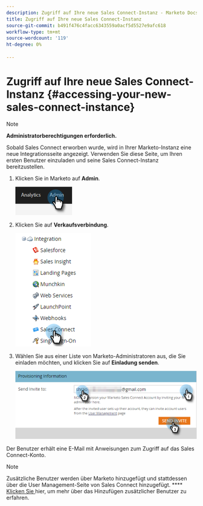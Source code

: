 ```yaml
---
description: Zugriff auf Ihre neue Sales Connect-Instanz - Marketo Docs - Produktdokumentation
title: Zugriff auf Ihre neue Sales Connect-Instanz
source-git-commit: b491f476c4facc6343559a0acf5d5527e9afc618
workflow-type: tm+mt
source-wordcount: '119'
ht-degree: 0%

---
```


# Zugriff auf Ihre neue Sales Connect-Instanz {#accessing-your-new-sales-connect-instance}

>[!NOTE]
>
>**Administratorberechtigungen erforderlich.**

Sobald Sales Connect erworben wurde, wird in Ihrer Marketo-Instanz eine neue Integrationsseite angezeigt. Verwenden Sie diese Seite, um Ihren ersten Benutzer einzuladen und seine Sales Connect-Instanz bereitzustellen.

1. Klicken Sie in Marketo auf **Admin**.

   ![](assets/accessing-your-new-sales-connect-instance-1.png)

1. Klicken Sie auf **Verkaufsverbindung**.

   ![](assets/accessing-your-new-sales-connect-instance-2.png)

1. Wählen Sie aus einer Liste von Marketo-Administratoren aus, die Sie einladen möchten, und klicken Sie auf **Einladung senden**.

   ![](assets/accessing-your-new-sales-connect-instance-3.png)

Der Benutzer erhält eine E-Mail mit Anweisungen zum Zugriff auf das Sales Connect-Konto.

>[!NOTE]
>
>Zusätzliche Benutzer werden über Marketo hinzugefügt und stattdessen über die User Management-Seite von Sales Connect hinzugefügt. **** [Klicken Sie ](/help/marketo/product-docs/marketo-sales-connect/admin/invite-users.md) hier, um mehr über das Hinzufügen zusätzlicher Benutzer zu erfahren.
